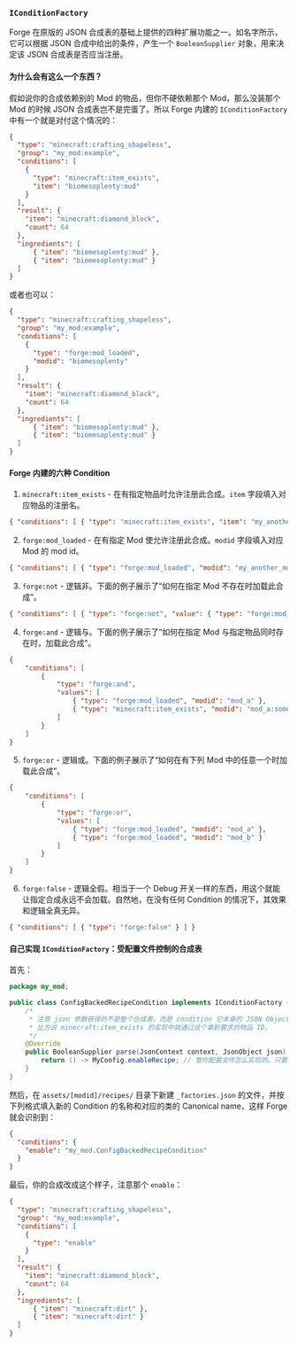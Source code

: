 ### `IConditionFactory`

Forge 在原版的 JSON 合成表的基础上提供的四种扩展功能之一。如名字所示，它可以根据 JSON 合成中给出的条件，产生一个 `BooleanSupplier` 对象，用来决定该 JSON 合成表是否应当注册。

#### 为什么会有这么一个东西？

假如说你的合成依赖别的 Mod 的物品，但你不硬依赖那个 Mod，那么没装那个 Mod 的时候 JSON 合成表岂不是完蛋了。所以 Forge 内建的 `IConditionFactory` 中有一个就是对付这个情况的：

```json
{
  "type": "minecraft:crafting_shapeless",
  "group": "my_mod:example",
  "conditions": [
    {
      "type": "minecraft:item_exists",
      "item": "biomesoplenty:mud"
    }
  ],
  "result": {
    "item": "minecraft:diamond_block",
    "count": 64
  },
  "ingredients": [
      { "item": "biomesoplenty:mud" },
      { "item": "biomesoplenty:mud" }
  ]
}
```

或者也可以：

```json
{
  "type": "minecraft:crafting_shapeless",
  "group": "my_mod:example",
  "conditions": [
    {
      "type": "forge:mod_loaded",
      "modid": "biomesoplenty"
    }
  ],
  "result": {
    "item": "minecraft:diamond_block",
    "count": 64
  },
  "ingredients": [
      { "item": "biomesoplenty:mud" },
      { "item": "biomesoplenty:mud" }
  ]
}
```

#### Forge 内建的六种 Condition

1. `minecraft:item_exists` - 在有指定物品时允许注册此合成。`item` 字段填入对应物品的注册名。
  ```json
  { "conditions": [ { "type": "minecraft:item_exists", "item": "my_another_mod:awesome_item" } ] }
  ```
2. `forge:mod_loaded` - 在有指定 Mod 使允许注册此合成。`modid` 字段填入对应 Mod 的 mod id。
  ```json
  { "conditions": [ { "type": "forge:mod_loaded", "modid": "my_another_mod" } ] }
  ```
3. `forge:not` - 逻辑非。下面的例子展示了“如何在指定 Mod 不存在时加载此合成”。
  ```json
  { "conditions": [ { "type": "forge:not", "value": { "type": "forge:mod_loaded", "modid": "my_another_mod" } } ] }
  ```
4. `forge:and` - 逻辑与。下面的例子展示了“如何在指定 Mod 与指定物品同时存在时，加载此合成”。
  ```json
  {
      "conditions": [
          {
              "type": "forge:and",
              "values": [
                  { "type": "forge:mod_loaded", "modid": "mod_a" },
                  { "type": "minecraft:item_exists", "modid": "mod_a:some_sort_of_weird_item" }
              ]
          }
      ]
  }
  ```
5. `forge:or` - 逻辑或。下面的例子展示了“如何在有下列 Mod 中的任意一个时加载此合成”。
  ```json
  {
      "conditions": [
          {
              "type": "forge:or",
              "values": [
                  { "type": "forge:mod_loaded", "modid": "mod_a" },
                  { "type": "forge:mod_loaded", "modid": "mod_b" }
              ]
          }
      ]
  }
  ```
6. `forge:false` - 逻辑全假。相当于一个 Debug 开关一样的东西，用这个就能让指定合成永远不会加载。自然地，在没有任何 Condition 的情况下，其效果和逻辑全真无异。
  ```json
  { "conditions": [ { "type": "forge:false" } ] }
  ```

#### 自己实现 `IConditionFactory`：受配置文件控制的合成表

首先：

```java
package my_mod;

public class ConfigBackedRecipeCondition implements IConditionFactory {
    /*
     * 注意 json 参数获得的不是整个合成表，而是 condition 它本身的 JSON Object。
     * 比方说 minecraft:item_exists 的实现中就通过这个拿到要求的物品 ID。
     */
    @Override
    public BooleanSupplier parse(JsonContext context, JsonObject json) {
        return () -> MyConfig.enableRecipe; // 管你配置文件怎么实现的，只要有对应的字段或 getter 就可以
    }
}
```

然后，在 `assets/[modid]/recipes/` 目录下新建 `_factories.json` 的文件，并按下列格式填入新的 Condition 的名称和对应的类的 Canonical name，这样 Forge 就会识别到：

```json
{
  "conditions": {
    "enable": "my_mod.ConfigBackedRecipeCondition"
  }
}
```

最后，你的合成改成这个样子，注意那个 `enable`：

```json
{
  "type": "minecraft:crafting_shapeless",
  "group": "my_mod:example",
  "conditions": [
    {
      "type": "enable"
    }
  ],
  "result": {
    "item": "minecraft:diamond_block",
    "count": 64
  },
  "ingredients": [
      { "item": "minecraft:dirt" },
      { "item": "minecraft:dirt" }
  ]
}
```
